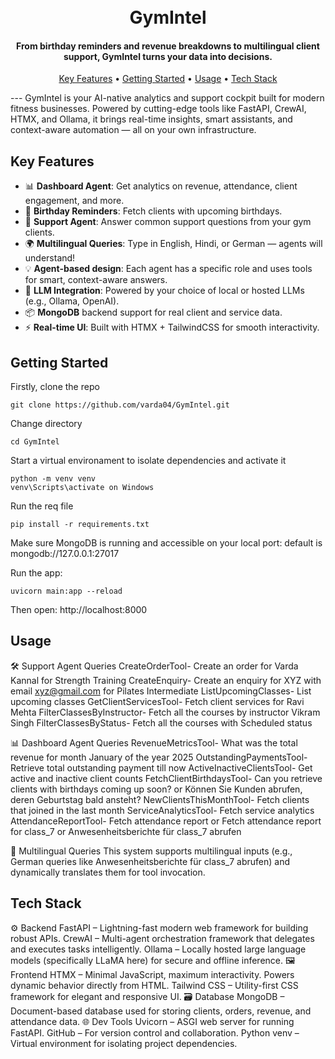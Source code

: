 <h1 align="center">
  <br>
  GymIntel
  <br>
</h1> <h4 align="center">From birthday reminders and revenue breakdowns to multilingual client support, GymIntel turns your data into decisions.</h4> <p align="center"> <a href="#key-features">Key Features</a> • <a href="#getting-started">Getting Started</a> • <a href="#usage">Usage</a> • <a href="#tech-stack">Tech Stack</a></p>
---
GymIntel is your AI-native analytics and support cockpit built for modern fitness businesses. Powered by cutting-edge tools like FastAPI, CrewAI, HTMX, and Ollama, it brings real-time insights, smart assistants, and context-aware automation — all on your own infrastructure.

## Key Features

- 📊 **Dashboard Agent**: Get analytics on revenue, attendance, client engagement, and more.
- 🎂 **Birthday Reminders**: Fetch clients with upcoming birthdays.
- 🤖 **Support Agent**: Answer common support questions from your gym clients.
- 🌍 **Multilingual Queries**: Type in English, Hindi, or German — agents will understand!
- 💡 **Agent-based design**: Each agent has a specific role and uses tools for smart, context-aware answers.
- 🧠 **LLM Integration**: Powered by your choice of local or hosted LLMs (e.g., Ollama, OpenAI).
- 📦 **MongoDB** backend support for real client and service data.
- ⚡ **Real-time UI**: Built with HTMX + TailwindCSS for smooth interactivity.


## Getting Started
Firstly, clone the repo
```
git clone https://github.com/varda04/GymIntel.git
```
Change directory
```
cd GymIntel
```
Start a virtual environament to isolate dependencies and activate it
```
python -m venv venv
venv\Scripts\activate on Windows
```
Run the req file
```
pip install -r requirements.txt
```
Make sure MongoDB is running and accessible on your local port: default is mongodb://127.0.0.1:27017

Run the app:
```
uvicorn main:app --reload
```
Then open: http://localhost:8000

## Usage
🛠️ Support Agent Queries
CreateOrderTool-	Create an order for Varda Kannal for Strength Training
CreateEnquiry-	Create an enquiry for XYZ with email xyz@gmail.com for Pilates Intermediate
ListUpcomingClasses-	List upcoming classes
GetClientServicesTool-	Fetch client services for Ravi Mehta
FilterClassesByInstructor-	Fetch all the courses by instructor Vikram Singh
FilterClassesByStatus-	Fetch all the courses with Scheduled status

📊 Dashboard Agent Queries
RevenueMetricsTool-	What was the total revenue for month January of the year 2025
OutstandingPaymentsTool-	Retrieve total outstanding payment till now
ActiveInactiveClientsTool-	Get active and inactive client counts
FetchClientBirthdaysTool-	Can you retrieve clients with birthdays coming up soon? or Können Sie Kunden abrufen, deren Geburtstag bald ansteht?
NewClientsThisMonthTool-	Fetch clients that joined in the last month
ServiceAnalyticsTool-	Fetch service analytics
AttendanceReportTool-	Fetch attendance report or Fetch attendance report for class_7 or Anwesenheitsberichte für class_7 abrufen

🧠 Multilingual Queries
This system supports multilingual inputs (e.g., German queries like Anwesenheitsberichte für class_7 abrufen) and dynamically translates them for tool invocation.

## Tech Stack
⚙️ Backend
FastAPI – Lightning-fast modern web framework for building robust APIs.
CrewAI – Multi-agent orchestration framework that delegates and executes tasks intelligently.
Ollama – Locally hosted large language models (specifically LLaMA here) for secure and offline inference.
🖼️ Frontend
HTMX – Minimal JavaScript, maximum interactivity. Powers dynamic behavior directly from HTML.
Tailwind CSS – Utility-first CSS framework for elegant and responsive UI.
🗃️ Database
MongoDB – Document-based database used for storing clients, orders, revenue, and attendance data.
🌐 Dev Tools
Uvicorn – ASGI web server for running FastAPI.
GitHub – For version control and collaboration.
Python venv – Virtual environment for isolating project dependencies.

